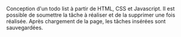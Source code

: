 Conception d'un todo list à partir de HTML, CSS et Javascript.
Il est possible de soumettre la tâche à réaliser et de la supprimer une fois réalisée.
Après chargement de la page, les tâches insérées sont sauvegardées.
